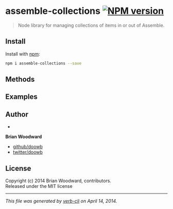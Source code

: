 # assemble-collections [![NPM version](https://badge.fury.io/js/assemble-collections.png)](http://badge.fury.io/js/assemble-collections)

> Node library for managing collections of items in or out of Assemble.

## Install
Install with [npm](npmjs.org):

```bash
npm i assemble-collections --save
```


## Methods


## Examples


## Author
 * 
**Brian Woodward**

+ [github/doowb](https://github.com/doowb)
+ [twitter/doowb](http://twitter.com/jonschlinkert)

## License
Copyright (c) 2014 Brian Woodward, contributors.  
Released under the MIT license

***

_This file was generated by [verb-cli](https://github.com/assemble/verb-cli) on April 14, 2014._
